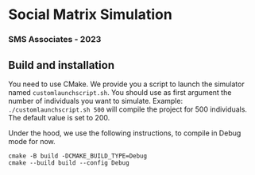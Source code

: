 #  Social Matrix Simulation
### SMS Associates - 2023

## Build and installation 

You need to use CMake. We provide you a script to launch the simulator named `customlaunchscript.sh`. You should use as first argument the number of individuals you want to simulate. Example: `./customlaunchscript.sh 500` will compile the project for 500 individuals. The default value is set to 200. 

Under the hood, we use the following instructions, to compile in Debug mode for now.

```
cmake -B build -DCMAKE_BUILD_TYPE=Debug 
cmake --build build --config Debug
```
